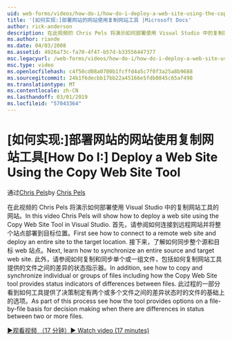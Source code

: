```yaml
---
uid: web-forms/videos/how-do-i/how-do-i-deploy-a-web-site-using-the-copy-web-site-tool
title: '[如何实现:]部署网站的网站使用复制网站工具 |Microsoft Docs'
author: rick-anderson
description: 在此视频的 Chris Pels 将演示如何部署使用 Visual Studio 中的复制网站工具的网站。 首先请参阅如何连接到远程网站和...
ms.author: riande
ms.date: 04/03/2008
ms.assetid: 4926a73c-fa70-4f47-b57d-b33556447377
msc.legacyurl: /web-forms/videos/how-do-i/how-do-i-deploy-a-web-site-using-the-copy-web-site-tool
msc.type: video
ms.openlocfilehash: c4f50cd08a0700b1fcffd4a5c7f0f3a25a8b9688
ms.sourcegitcommit: 24b1f6decbb17bb22a45166e5fdb0845c65af498
ms.translationtype: MT
ms.contentlocale: zh-CN
ms.lasthandoff: 03/01/2019
ms.locfileid: "57043364"
---
```

<a name="how-do-i-deploy-a-web-site-using-the-copy-web-site-tool"></a><span data-ttu-id="62912-104">[如何实现:]部署网站的网站使用复制网站工具</span><span class="sxs-lookup"><span data-stu-id="62912-104">[How Do I:] Deploy a Web Site Using the Copy Web Site Tool</span></span>
====================
<span data-ttu-id="62912-105">通过[Chris Pels](https://twitter.com/chrispels)</span><span class="sxs-lookup"><span data-stu-id="62912-105">by [Chris Pels](https://twitter.com/chrispels)</span></span>

<span data-ttu-id="62912-106">在此视频的 Chris Pels 将演示如何部署使用 Visual Studio 中的复制网站工具的网站。</span><span class="sxs-lookup"><span data-stu-id="62912-106">In this video Chris Pels will show how to deploy a web site using the Copy Web Site Tool in Visual Studio.</span></span> <span data-ttu-id="62912-107">首先，请参阅如何连接到远程网站并将整个站点部署到目标位置。</span><span class="sxs-lookup"><span data-stu-id="62912-107">First see how to connect to a remote web site and deploy an entire site to the target location.</span></span> <span data-ttu-id="62912-108">接下来，了解如何同步整个源和目标 web 站点。</span><span class="sxs-lookup"><span data-stu-id="62912-108">Next, learn how to synchronize an entire source and target web site.</span></span> <span data-ttu-id="62912-109">此外，请参阅如何复制和同步单个或一组文件，包括如何复制网站工具提供的文件之间的差异的状态指示器。</span><span class="sxs-lookup"><span data-stu-id="62912-109">In addition, see how to copy and synchronize individual or groups of files including how the Copy Web Site tool provides status indicators of differences between files.</span></span> <span data-ttu-id="62912-110">此过程的一部分看到如何工具提供了决策制定有两个或多个文件之间的差异状态时的文件的基础上的选项。</span><span class="sxs-lookup"><span data-stu-id="62912-110">As part of this process see how the tool provides options on a file-by-file basis for decision making when there are differences in status between two or more files.</span></span>

[<span data-ttu-id="62912-111">&#9654;观看视频 （17 分钟）</span><span class="sxs-lookup"><span data-stu-id="62912-111">&#9654; Watch video (17 minutes)</span></span>](https://channel9.msdn.com/Blogs/ASP-NET-Site-Videos/how-do-i-deploy-a-web-site-using-the-copy-web-site-tool)
